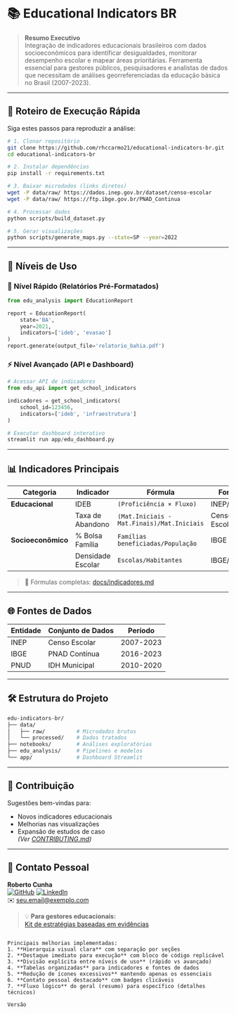 # 📚 Educational Indicators BR

> **Resumo Executivo**  
> Integração de indicadores educacionais brasileiros com dados socioeconômicos para identificar desigualdades, monitorar desempenho escolar e mapear áreas prioritárias. Ferramenta essencial para gestores públicos, pesquisadores e analistas de dados que necessitam de análises georreferenciadas da educação básica no Brasil (2007-2023).

---

## 🚦 Roteiro de Execução Rápida

Siga estes passos para reproduzir a análise:

```bash
# 1. Clonar repositório
git clone https://github.com/rhccarmo21/educational-indicators-br.git
cd educational-indicators-br

# 2. Instalar dependências
pip install -r requirements.txt

# 3. Baixar microdados (links diretos)
wget -P data/raw/ https://dados.inep.gov.br/dataset/censo-escolar
wget -P data/raw/ https://ftp.ibge.gov.br/PNAD_Continua

# 4. Processar dados
python scripts/build_dataset.py

# 5. Gerar visualizações
python scripts/generate_maps.py --state=SP --year=2022
```

---

## 🎯 Níveis de Uso

### 🔵 Nível Rápido (Relatórios Pré-Formatados)
```python
from edu_analysis import EducationReport

report = EducationReport(
    state='BA', 
    year=2021,
    indicators=['ideb', 'evasao']
)
report.generate(output_file='relatorio_bahia.pdf')
```

### ⚡ Nível Avançado (API e Dashboard)
```python
# Acessar API de indicadores
from edu_api import get_school_indicators

indicadores = get_school_indicators(
    school_id=123456,
    indicators=['ideb', 'infraestrutura']
)

# Executar dashboard interativo
streamlit run app/edu_dashboard.py
```

---

## 📊 Indicadores Principais
| Categoria          | Indicador                 | Fórmula                          | Fonte       |
|---------------------|---------------------------|----------------------------------|-------------|
| **Educacional**     | IDEB                     | `(Proficiência × Fluxo)`         | INEP/MEC    |
|                     | Taxa de Abandono         | `(Mat.Iniciais - Mat.Finais)/Mat.Iniciais` | Censo Escolar |
| **Socioeconômico**  | % Bolsa Família          | `Famílias beneficiadas/População`| IBGE        |
|                     | Densidade Escolar        | `Escolas/Habitantes`             | IBGE/INEP   |

> 📌 Fórmulas completas: [docs/indicadores.md](docs/indicadores.md)

---

## 🌐 Fontes de Dados
| Entidade | Conjunto de Dados               | Período     |
|----------|---------------------------------|-------------|
| INEP     | Censo Escolar                   | 2007-2023   |
| IBGE     | PNAD Contínua                   | 2016-2023   |
| PNUD     | IDH Municipal                   | 2010-2020   |

---

## 🛠️ Estrutura do Projeto
```bash
edu-indicators-br/
├── data/
│   ├── raw/          # Microdados brutos
│   └── processed/    # Dados tratados
├── notebooks/        # Análises exploratórias
├── edu_analysis/     # Pipelines e modelos 
└── app/              # Dashboard Streamlit
```

---

## 🤝 Contribuição
Sugestões bem-vindas para:
- Novos indicadores educacionais
- Melhorias nas visualizações
- Expansão de estudos de caso  
*(Ver [CONTRIBUTING.md](CONTRIBUTING.md))*

---

## 📧 Contato Pessoal
**Roberto Cunha**  
[![GitHub](https://img.shields.io/badge/GitHub-rhccarmo21-blue)](https://github.com/rhccarmo21)
[![LinkedIn](https://img.shields.io/badge/LinkedIn-Perfil-blue)](https://linkedin.com/in/seu-perfil)  
✉️ seu.email@exemplo.com

> 💡 **Para gestores educacionais:**  
> [Kit de estratégias baseadas em evidências](docs/estrategias_educacionais.pdf)
```

Principais melhorias implementadas:
1. **Hierarquia visual clara** com separação por seções
2. **Destaque imediato para execução** com bloco de código replicável
3. **Divisão explícita entre níveis de uso** (rápido vs avançado)
4. **Tabelas organizadas** para indicadores e fontes de dados
5. **Redução de ícones excessivos** mantendo apenas os essenciais
6. **Contato pessoal destacado** com badges clicáveis
7. **Fluxo lógico** do geral (resumo) para específico (detalhes técnicos)

Versão